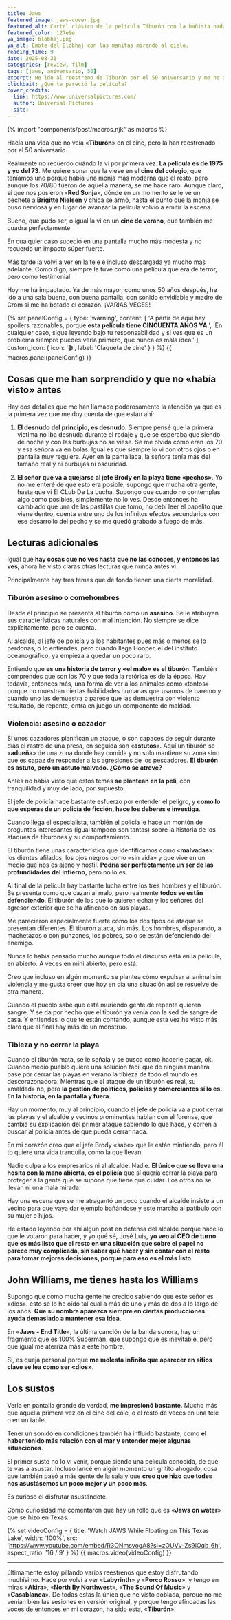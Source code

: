 ```yaml
---
title: Jaws
featured_image: jaws-cover.jpg
featured_alt: Cartel clásico de la película Tiburón con la bañista nadando y el tiburón acercándose desde abajo. El mar ocupa como tres cuartos de la imagen y se ha retocado para hacerla apaisada en lugar de vertical añadiendo mar a los lados y manteniendo a los sujetos centrados.
featured_color: 127e9e
ya_image: blobhaj.png
ya_alt: Emote del Blobhaj con las manitas mirando al cielo.
reading_time: 9
date: 2025-08-31
categories: [review, film]
tags: [jaws, aniversario, 50]
excerpt: He ido al reestreno de Tiburón por el 50 aniversario y me he asustado lo que no me asusté ninguna de las veces anteriores :)
clickbait: ¿Qué te pareció la película?
cover_credits:
  link: https://www.universalpictures.com/
  author: Universal Pictures
  site:
---
```

{% import "components/post/macros.njk" as macros %}

Hacía una vida que no veía «**Tiburón**» en el cine, pero la han reestrenado por el 50 aniversario.

Realmente no recuerdo cuándo la vi por primera vez. **La película es de 1975 y yo del 73**. Me quiere sonar que la viese en el **cine del colegio**, que teníamos uno porque había una monja más moderna que el resto, pero aunque los 70/80 fueron de aquella manera, se me hace raro. Aunque claro, sí que nos pusieron «**Red Sonja**», dónde en un momento se le ve un pechete a **Brigitte Nielsen** y chica se armó, hasta el punto que la monja se puso nerviosa y en lugar de avanzar la película volvió a emitir la escena.

Bueno, que pudo ser, o igual la vi en un **cine de verano**, que también me cuadra perfectamente.

En cualquier caso sucedió en una pantalla mucho más modesta y no recuerdo un impacto súper fuerte.

Más tarde la volví a ver en la tele e incluso descargada ya mucho más adelante. Como digo, siempre la tuve como una película que era de terror, pero como testimonial.

Hoy me ha impactado. Ya de más mayor, como unos 50 años después, he ido a una sala buena, con buena pantalla, con sonido envidiable y madre de Crom si me ha botado el corazón. ¡VARIAS VECES!

{% set panelConfig = {
  type: 'warning',
  content: [
    'A partir de aquí hay spoilers razonables, porque <strong>esta película tiene CINCUENTA AÑOS YA</strong>.',
    'En cualquier caso, sigue leyendo bajo tu responsabilidad y si ves que es un problema siempre puedes verla primero, que nunca es mala idea.'
  ],
  custom_icon: {
    icon: '🎬',
    label: 'Claqueta de cine'
  }
} %}
{{ macros.panel(panelConfig) }}

## Cosas que me han sorprendido y que no «había visto» antes

Hay dos detalles que me han llamado poderosamente la atención ya que es la primera vez que me doy cuenta de que están ahí:

1. **El desnudo del principio, es desnudo**. Siempre pensé que la primera victima no iba desnuda durante el rodaje y que se esperaba que siendo de noche y con las burbujas no se viese. Se me olvida cómo eran los 70 y esa señora va en bolas. Igual es que siempre lo vi con otros ojos o en pantalla muy regulera. Ayer en la pantallaca, la señora tenía más del tamaño real y ni burbujas ni oscuridad.

1. **El señor que va a quejarse al jefe Brody en la playa tiene «pechos»**. Yo no me enteré de que esto era posible, supongo que mucha otra gente, hasta que vi El CLub De La Lucha. Supongo que cuando no contemplas algo como posibles, simplemente no lo ves. Desde entonces ha cambiado que una de las pastillas que tomo, no debí leer el papelito que viene dentro, cuenta entre uno de los infinitos efectos secundarios con ese desarrollo del pecho y se me quedó grabado a fuego de más.

## Lecturas adicionales

Igual que **hay cosas que no ves hasta que no las conoces, y entonces las ves**, ahora he visto claras otras lecturas que nunca antes vi.

Principalmente hay tres temas que de fondo tienen una cierta moralidad.

### Tiburón asesino o comehombres

Desde el principio se presenta al tiburón como un **asesino**. Se le atribuyen sus características naturales con mal intención. No siempre se dice explícitamente, pero se cuenta.

Al alcalde, al jefe de policía y a los habitantes pues más o menos se lo perdonas, o lo entiendes, pero cuando llega Hooper, el del instituto oceanográfico, ya empieza a quedar un poco raro.

Entiendo que **es una historia de terror y «el malo» es el tiburón**. También comprendes que son los 70 y que toda la retórica es de la época. Hay todavía, entonces más, una forma de ver a los animales como «tontos» porque no muestran ciertas habilidades humanas que usamos de baremo y cuando uno las demuestra o parece que las demuestra con violento resultado, de repente, entra en juego un componente de maldad.


### Violencia: asesino o cazador

Si unos cazadores planifican un ataque, o son capaces de seguir durante días el rastro de una presa, en seguida son «**astutos**». Aquí un tiburón se «**adueña**» de una zona donde hay comida y no solo mantiene su zona sino que es capaz de responder a las agresiones de los pescadores. **El tiburón es astuto, pero un astuto malvado. ¿Cómo se atreve?**

Antes no había visto que estos temas **se plantean en la peli**, con tranquilidad y muy de lado, por supuesto.

El jefe de policía hace bastante esfuerzo por entender el peligro, y **como lo que esperas de un policía de ficción, hace los deberes e investiga**.

Cuando llega el especialista, también el policía le hace un montón de preguntas interesantes (igual tampoco son tantas) sobre la historia de los ataques de tiburones y su comportamiento.

El tiburón tiene unas característica que identificamos como «**malvadas**»: los dientes afilados, los ojos negros como «sin vida» y que vive en un medio que nos es ajeno y hostil. **Podría ser perfectamente un ser de las profundidades del infierno**, pero no lo es.

Al final de la película hay bastante lucha entre los tres hombres y el tiburón. Se presenta como que cazan al malo, pero realmente **todos se están defendiendo**. El tiburón de los que lo quieren echar y los señores del agresor exterior que se ha afincado en sus playas.

Me parecieron especialmente fuerte cómo los dos tipos de ataque se presentan diferentes. El tiburón ataca, sin más. Los hombres, disparando, a machetazos o con punzones, los pobres, solo se están defendiendo del enemigo.

Nunca lo había pensado mucho aunque todo el discurso está en la película, en abierto. A veces en mini abierto, pero está.

Creo que incluso en algún momento se plantea cómo expulsar al animal sin violencia y me gusta creer que hoy en día una situación así se resuelve de otra manera.

Cuando el pueblo sabe que está muriendo gente de repente quieren sangre. Y se da por hecho que el tiburón ya venía con la sed de sangre de casa. Y entiendes lo que te están contando, aunque esta vez he visto más claro que al final hay más de un monstruo.

### Tibieza y no cerrar la playa

Cuando el tiburón mata, se le señala y se busca como hacerle pagar, ok. Cuando medio pueblo quiere una solución fácil que de ninguna manera pase por cerrar las playas en verano la tibieza de todo el mundo es descorazonadora. Mientras que el ataque de un tiburón es real, su «maldad» no, pero **la gestión de políticos, policías y comerciantes sí lo es. En la historia, en la pantalla y fuera**.

Hay un momento, muy al principio, cuando el jefe de policía va a puot cerrar las playas y el alcalde y vecinos prominentes hablan con el forense, que cambia su explicación del primer ataque sabiendo lo que hace, y corren a buscar al policía antes de que pueda cerrar nada.

En mi corazón creo que el jefe Brody «sabe» que le están mintiendo, pero él tb quiere una vida tranquila, como la que llevan.

Nadie culpa a los empresarios ni al alcalde. Nadie. **El único que se lleva una hosita con la mano abierta, es el policía** que sí quería cerrar la playa para proteger a la gente que se supone que tiene que cuidar. Los otros no se llevan ni una mala mirada.

Hay una escena que se me atragantó un poco cuando el alcalde insiste a un vecino para que vaya dar ejemplo bañándose y este marcha al patíbulo con su mujer e hijos.

He estado leyendo por ahí algún post en defensa del alcalde porque hace lo que le votaron para hacer, y yo qué sé, José Luis, **yo veo al CEO de turno que es más listo que el resto en una situación que sobre el papel no parece muy complicada, sin saber qué hacer y sin contar con el resto para tomar mejores decisiones, porque para eso es el más listo**.

## John Williams, me tienes hasta los Williams

Supongo que como mucha gente he crecido sabiendo que este señor es «dios». esto se lo he oído tal cual a más de uno y más de dos a lo largo de los años. **Que su nombre aparezca siempre en ciertas producciones ayuda demasiado a mantener esa idea**.

En «**Jaws - End Title**», la última canción de la banda sonora, hay un fragmento que es 100% Superman, que supongo que es inevitable, pero que igual me aterriza más a este hombre.

Sí, es queja personal porque **me molesta infinito que aparecer en sitios clave se lea como ser «dios»**.

## Los sustos

Verla en pantalla grande de verdad, **me impresionó bastante**. Mucho más que aquella primera vez en el cine del cole, o el resto de veces en una tele o en un tablet.

Tener un sonido en condiciones también ha influido bastante, como **el haber tenido más relación con el mar y entender mejor algunas situaciones**.

El primer susto no lo vi venir, porque siendo una película conocida, de qué te vas a asustar. Incluso lancé en algún momento un gritito ahogado, cosa que también pasó a más gente de la sala y que **creo que hizo que todes nos asustásemos un poco mejor y un poco más**.

Es curioso el disfrutar asustándote.

Como curiosidad me comentaron que hay un rollo que es «**Jaws on water**» que se hizo en Texas.

{% set videoConfig = {
  title: 'Watch JAWS While Floating on This Texas Lake',
  width: '100%',
  src: 'https://www.youtube.com/embed/R3ONmsvogA8?si=zOUVv-Zs9iOqb_6h',
  aspect_ratio: '16 / 9'
} %}
{{ macros.video(videoConfig) }}

---

últimamente estoy pillando varios reestrenos que estoy disfrutando muchísimo. Hace por volví a ver «**Labyrinth**» y «**Porco Rosso**», y tengo en miras «**Akira**», «**North By Northwest**», «**The Sound Of Music**» y «**Casablanca**». De todas estas la única que he visto doblada, porque no me venían bien las sesiones en versión original, y porque tengo afincadas las voces de entonces en mi corazón, ha sido esta, «**Tiburón**».

